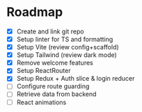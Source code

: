 # Roadmap

- [x] Create and link git repo
- [x] Setup linter for TS and formatting
- [x] Setup Vite (review config+scaffold)
- [x] Setup Tailwind (review dark mode)
- [x] Remove welcome features
- [x] Setup ReactRouter
- [x] Setup Redux + Auth slice & login reducer
- [ ] Configure route guarding
- [ ] Retrieve data from backend
- [ ] React animations
